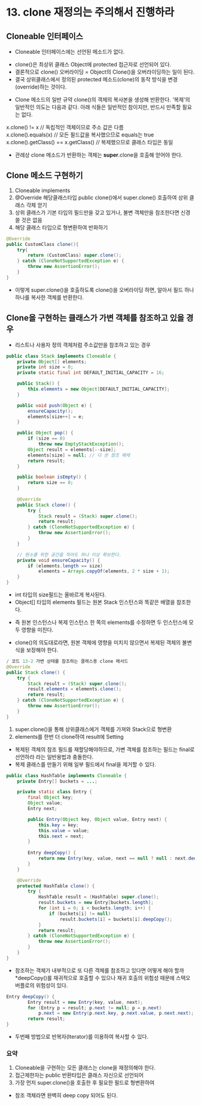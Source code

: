 # 13. clone 재정의는 주의해서 진행하라

## Cloneable 인터페이스

* Cloneable 인터페이스에는 선언된 메소드가 없다.
- clone()은 최상위 클래스 Object에 protected 접근자로 선언되어 있다.
- 결론적으로 clone() 오버라이딩 = Object의 Clone()을 오버라이딩하는 일이 된다.
- 결국 상위클래스에서 정의된 protected 메소드(clone)의 동작 방식을 변경(override)하는 것이다.

* Clone 메소드의 일반 규약
clone()의 객체의 복사본을 생성해 반환한다.
'복제'의 일반적인 의도는 다음과 같다.
아래 식들은 일반적인 참이지만, 반드시 만족할 필요는 없다.

x.clone() != x       // 독립적인 객체이므로 주소 값은 다름  
x.clone().equals(x)  // 모든 필드값을 복사했으므로 equals는 true  
x.clone().getClass() == x.getClass() // 복제했으므로 클래스 타입은 동일  

* 관례상 clone 메소드가 반환하는 객체는 **super**.clone을 호출해 얻어야 한다.


## Clone 메소드 구현하기

1. Cloneable implements
2. @Override 해당클래스타입 public clone()에서 super.clone() 호출하여 상위 클래스 각체 얻기
3. 상위 클래스가 기본 타입의 필드만을 갖고 있거나, 불변 객체만을 참조한다면 신경쓸 것은 없음
4. 해당 클래스 타입으로 형변환하여 반화하기

```java
@Override
public CustomClass clone(){
	try{
		return (CustomClass) super.clone();
	} catch (CloneNotSupportedException e) {
		throw new AssertionError();
	}
}
```

* 이렇게 super.clone()을 호출하도록 clone()을 오버라이딩 하면, 알아서 필드 하나하나를 복사한 객체를 반환한다.

## Clone을 구현하는 클래스가 가변 객체를 참조하고 있을 경우

* 리스트나 사용자 정의 객체처럼 주소값만을 참조하고 있는 경우

```java
public class Stack implements Cloneable {
    private Object[] elements;
    private int size = 0;
    private static final int DEFAULT_INITIAL_CAPACITY = 16;

    public Stack() {
        this.elements = new Object[DEFAULT_INITIAL_CAPACITY];
    }

    public void push(Object e) {
        ensureCapacity();
        elements[size++] = e;
    }

    public Object pop() {
        if (size == 0)
            throw new EmptyStackException();
        Object result = elements[--size];
        elements[size] = null; // 다 쓴 참조 해제
        return result;
    }

    public boolean isEmpty() {
        return size == 0;
    }
    
    @Override
    public Stack clone() {
        try {
            Stack result = (Stack) super.clone();
            return result;
        } catch (CloneNotSupportedException e) {
            throw new AssertionError();
        }
    }

    // 원소를 위한 공간을 적어도 하나 이상 확보한다.
    private void ensureCapacity() {
        if (elements.length == size)
            elements = Arrays.copyOf(elements, 2 * size + 1);
    }
}
```

* int 타입의 size필드는 올바르게 복사된다.
* Object[] 타입의 elements 필드는 원본 Stack 인스턴스와 똑같은 배열을 참조한다.
- 즉 원본 인스턴스나 복제 인스턴스 한 쪽의 elements를 수정하면 두 인스턴스에 모두 영향을 미친다.
* clone()의 의도대로라면, 원본 객체에 영향을 미치지 않으면서 복제된 객체의 불변식을 보장해야 한다.

```java
/ 코드 13-2 가변 상태를 참조하는 클래스용 clone 메서드
@Override
public Stack clone() {
    try {
        Stack result = (Stack) super.clone();
        result.elements = elements.clone();
        return result;
    } catch (CloneNotSupportedException e) {
        throw new AssertionError();
    }
}
```

1. super.clone()을 통해 상위클래스에거 객체를 가져와 Stack으로 형변환
2. elements를 한번 더 clone하여 result에 Setting

* 복제된 객체의 참조 필드를 재할당해야하므로, 가변 객체를 참조하는 필드는 final로 선언하라 라는 일반용법과 충돌한다.
* 복제 클래스를 만들기 위해 일부 필드에서 final을 제거할 수 있다.


```java
public class HashTable implements Cloneable {
    private Entry[] buckets = ...;

    private static class Entry {
        final Object key;
        Object value;
        Entry next;

        public Entry(Object key, Object value, Entry next) {
            this.key = key;
            this.value = value;
            this.next = next;
        }
        
        Entry deepCopy() {
            return new Entry(key, value, next == null ? null : next.deepCopy());
        }
    }

    @Override
    protected HashTable clone() {
        try {
            HashTable result = (HashTable) super.clone();
            result.buckets = new Entry[buckets.length];
            for (int i = 0; i < buckets.length; i++) {
                if (buckets[i] != null)
                    result.buckets[i] = buckets[i].deepCopy();
            }
            return result;
        } catch (CloneNotSupportedException e) {
            throw new AssertionError();
        }
    }
}
```

* 참조하는 객체가 내부적으로 또 다른 객체를 참조하고 있다면 어떻게 해야 할까
*deepCopy()를 재귀적으로 호출할 수 있으나 재귀 호출의 위험성 때문에 스택오버플로의 위험성이 있다.


```java
Entry deepCopy() {
        Entry result = new Entry(key, value, next);
        for (Entry p = result; p.next != null; p = p.next)
            p.next = new Entry(p.next.key, p.next.value, p.next.next);
        return result;
}
```

* 두번째 방법으로 반복자(Iterator)를 이용하여 복사할 수 있다.

### 요약

1. Cloneable을 구현하는 모든 클래스는 clone을 재정의해야 한다.
2. 접근제한자는 public 반환타입은 클래스 자신으로 선언되어
3. 가장 먼저 super.clone()을 호출한 후 필요한 필드로 형변환하여
 - 참조 객체라면 완벽히 deep copy 되어도 된다.
